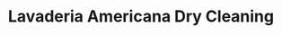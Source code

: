 ---
title: "Lavaderia Americana Dry Cleaning"
url: /quito/lavaderia-americana-dry-cleaning/
shop: lavandería
---